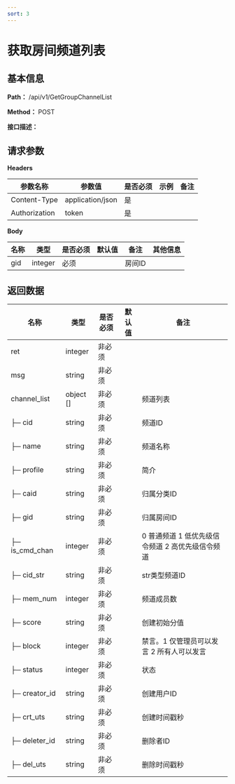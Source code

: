 ```yaml
---
sort: 3
---
```


# 获取房间频道列表

## 基本信息

**Path：** /api/v1/GetGroupChannelList

**Method：** POST

**接口描述：**


## 请求参数
**Headers**

| 参数名称          | 参数值              | 是否必须 | 示例 | 备注 |
|---------------|------------------|------|----|----|
| Content-Type  | application/json | 是    |    |    |
| Authorization | token            | 是    |    |    |

**Body**

| 名称  | 类型      | 是否必须 | 默认值 | 备注   | 其他信息 |
|-----|---------|------|-----|------|------|
| gid | integer | 必须   |     | 房间ID |      |

## 返回数据

| 名称             | 类型        | 是否必须 | 默认值 | 备注                           |
|----------------|-----------|------|-----|------------------------------|
| ret            | integer   | 非必须  |     |                              |
| msg            | string    | 非必须  |     |                              |
| channel_list   | object [] | 非必须  |     | 频道列表                         |
| ├─ cid         | string    | 非必须  |     | 频道ID                         |
| ├─ name        | string    | 非必须  |     | 频道名称                         |
| ├─ profile     | string    | 非必须  |     | 简介                           |
| ├─ caid        | string    | 非必须  |     | 归属分类ID                       |
| ├─ gid         | string    | 非必须  |     | 归属房间ID                       |
| ├─ is_cmd_chan | integer   | 非必须  |     | 0 普通频道 1 低优先级信令频道 2 高优先级信令频道 |
| ├─ cid_str     | string    | 非必须  |     | str类型频道ID                    |
| ├─ mem_num     | integer   | 非必须  |     | 频道成员数                        |
| ├─ score       | string    | 非必须  |     | 创建初始分值                       |
| ├─ block       | integer   | 非必须  |     | 禁言。1 仅管理员可以发言 2 所有人可以发言 |
| ├─ status      | integer   | 非必须  |     | 状态                           |
| ├─ creator_id  | string    | 非必须  |     | 创建用户ID                       |
| ├─ crt_uts     | string    | 非必须  |     | 创建时间戳秒                       |
| ├─ deleter_id  | string    | 非必须  |     | 删除者ID                        |
| ├─ del_uts     | string    | 非必须  |     | 删除时间戳秒                       |
